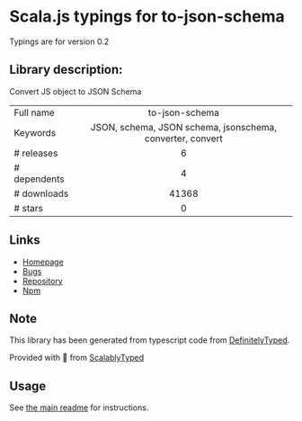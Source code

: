 
# Scala.js typings for to-json-schema

Typings are for version 0.2

## Library description:
Convert JS object to JSON Schema

|                    |                 |
| ------------------ | :-------------: |
| Full name          | to-json-schema |
| Keywords           | JSON, schema, JSON schema, jsonschema, converter, convert |
| # releases         | 6 |
| # dependents       | 4 |
| # downloads        | 41368 |
| # stars            | 0 |

## Links
- [Homepage](https://github.com/ruzicka/to-json-schema#readme)
- [Bugs](https://github.com/ruzicka/to-json-schema/issues)
- [Repository](https://github.com/ruzicka/to-json-schema)
- [Npm](https://www.npmjs.com/package/to-json-schema)
    


## Note
This library has been generated from typescript code from [DefinitelyTyped](https://definitelytyped.org).

Provided with :purple_heart: from [ScalablyTyped](https://github.com/oyvindberg/ScalablyTyped)

## Usage
See [the main readme](../../readme.md) for instructions.


